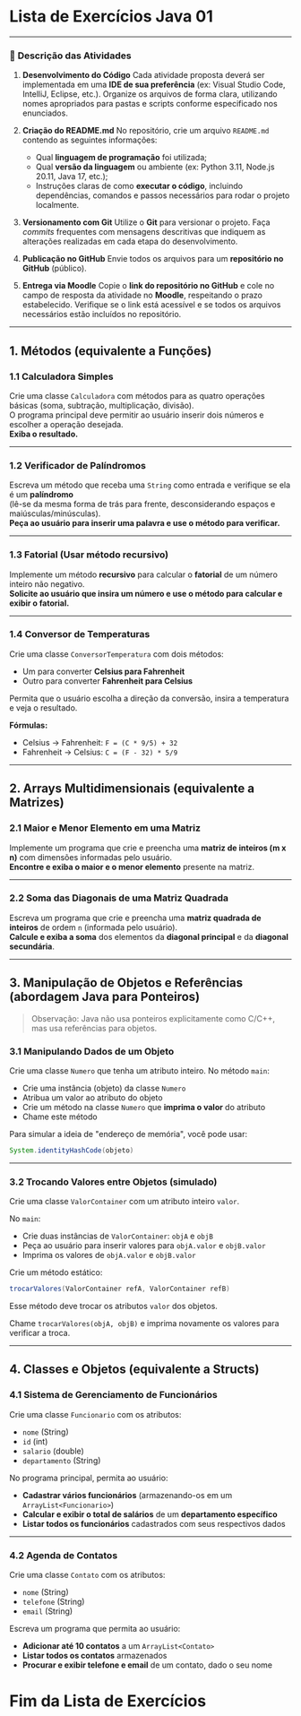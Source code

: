 # Lista de Exercícios Java 01

---

### 📌 **Descrição das Atividades**

1. **Desenvolvimento do Código**
   Cada atividade proposta deverá ser implementada em uma **IDE de sua preferência** (ex: Visual Studio Code, IntelliJ, Eclipse, etc.). Organize os arquivos de forma clara, utilizando nomes apropriados para pastas e scripts conforme especificado nos enunciados.

2. **Criação do README.md**
   No repositório, crie um arquivo `README.md` contendo as seguintes informações:

   * Qual **linguagem de programação** foi utilizada;
   * Qual **versão da linguagem** ou ambiente (ex: Python 3.11, Node.js 20.11, Java 17, etc.);
   * Instruções claras de como **executar o código**, incluindo dependências, comandos e passos necessários para rodar o projeto localmente.

3. **Versionamento com Git**
   Utilize o **Git** para versionar o projeto. Faça *commits* frequentes com mensagens descritivas que indiquem as alterações realizadas em cada etapa do desenvolvimento.

4. **Publicação no GitHub**
   Envie todos os arquivos para um **repositório no GitHub** (público).

5. **Entrega via Moodle**
   Copie o **link do repositório no GitHub** e cole no campo de resposta da atividade no **Moodle**, respeitando o prazo estabelecido. Verifique se o link está acessível e se todos os arquivos necessários estão incluídos no repositório.

---

## 1. Métodos (equivalente a Funções)

### 1.1 Calculadora Simples
Crie uma classe `Calculadora` com métodos para as quatro operações básicas (soma, subtração, multiplicação, divisão).  
O programa principal deve permitir ao usuário inserir dois números e escolher a operação desejada.  
**Exiba o resultado.**

---

### 1.2 Verificador de Palíndromos
Escreva um método que receba uma `String` como entrada e verifique se ela é um **palíndromo**  
(lê-se da mesma forma de trás para frente, desconsiderando espaços e maiúsculas/minúsculas).  
**Peça ao usuário para inserir uma palavra e use o método para verificar.**

---

### 1.3 Fatorial (Usar método recursivo)
Implemente um método **recursivo** para calcular o **fatorial** de um número inteiro não negativo.  
**Solicite ao usuário que insira um número e use o método para calcular e exibir o fatorial.**

---

### 1.4 Conversor de Temperaturas
Crie uma classe `ConversorTemperatura` com dois métodos:
- Um para converter **Celsius para Fahrenheit**
- Outro para converter **Fahrenheit para Celsius**

Permita que o usuário escolha a direção da conversão, insira a temperatura e veja o resultado.

**Fórmulas:**
- Celsius → Fahrenheit: `F = (C * 9/5) + 32`
- Fahrenheit → Celsius: `C = (F - 32) * 5/9`

---

## 2. Arrays Multidimensionais (equivalente a Matrizes)

### 2.1 Maior e Menor Elemento em uma Matriz
Implemente um programa que crie e preencha uma **matriz de inteiros (m x n)** com dimensões informadas pelo usuário.  
**Encontre e exiba o maior e o menor elemento** presente na matriz.

---

### 2.2 Soma das Diagonais de uma Matriz Quadrada
Escreva um programa que crie e preencha uma **matriz quadrada de inteiros** de ordem `n` (informada pelo usuário).  
**Calcule e exiba a soma** dos elementos da **diagonal principal** e da **diagonal secundária**.

---

## 3. Manipulação de Objetos e Referências (abordagem Java para Ponteiros)

> Observação: Java não usa ponteiros explicitamente como C/C++, mas usa referências para objetos.

### 3.1 Manipulando Dados de um Objeto
Crie uma classe `Numero` que tenha um atributo inteiro. No método `main`:
- Crie uma instância (objeto) da classe `Numero`
- Atribua um valor ao atributo do objeto
- Crie um método na classe `Numero` que **imprima o valor** do atributo
- Chame este método

Para simular a ideia de "endereço de memória", você pode usar:
```java
System.identityHashCode(objeto)
````

---

### 3.2 Trocando Valores entre Objetos (simulado)

Crie uma classe `ValorContainer` com um atributo inteiro `valor`.

No `main`:

* Crie duas instâncias de `ValorContainer`: `objA` e `objB`
* Peça ao usuário para inserir valores para `objA.valor` e `objB.valor`
* Imprima os valores de `objA.valor` e `objB.valor`

Crie um método estático:

```java
trocarValores(ValorContainer refA, ValorContainer refB)
```

Esse método deve trocar os atributos `valor` dos objetos.

Chame `trocarValores(objA, objB)` e imprima novamente os valores para verificar a troca.

---

## 4. Classes e Objetos (equivalente a Structs)

### 4.1 Sistema de Gerenciamento de Funcionários

Crie uma classe `Funcionario` com os atributos:

* `nome` (String)
* `id` (int)
* `salario` (double)
* `departamento` (String)

No programa principal, permita ao usuário:

* **Cadastrar vários funcionários** (armazenando-os em um `ArrayList<Funcionario>`)
* **Calcular e exibir o total de salários** de um **departamento específico**
* **Listar todos os funcionários** cadastrados com seus respectivos dados

---

### 4.2 Agenda de Contatos

Crie uma classe `Contato` com os atributos:

* `nome` (String)
* `telefone` (String)
* `email` (String)

Escreva um programa que permita ao usuário:

* **Adicionar até 10 contatos** a um `ArrayList<Contato>`
* **Listar todos os contatos** armazenados
* **Procurar e exibir telefone e email** de um contato, dado o seu nome

# Fim da Lista de Exercícios



